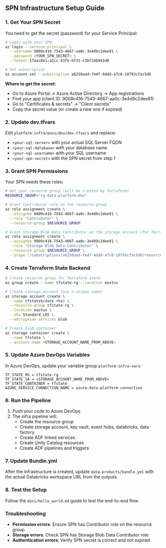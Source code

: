 ## SPN Infrastructure Setup Guide

### 1. Get Your SPN Secret
You need to get the secret (password) for your Service Principal:

```bash
# Login with your SPN
az login --service-principal \
  --username 9009c416-7543-4667-aa0c-3e4d9c2dee91 \
  --password <YOUR_SPN_SECRET> \
  --tenant 17aac8e1-a2cc-43fb-bf31-c3bf14b941d0

# Set subscription
az account set --subscription a6250aad-fe4f-4ddd-a7c8-10793cfac5d6
```

**Where to get the secret:**
- Go to Azure Portal → Azure Active Directory → App registrations
- Find your app (client ID: 9009c416-7543-4667-aa0c-3e4d9c2dee91)
- Go to "Certificates & secrets" → "Client secrets"
- Copy the secret value (or create a new one if expired)

### 2. Update dev.tfvars
Edit `platform-infra/envs/dev/dev.tfvars` and replace:
- `<your-sql-server>` with your actual SQL Server FQDN
- `<your-sql-database>` with your database name
- `<your-sql-username>` with your SQL username
- `<your-spn-secret>` with the SPN secret from step 1

### 3. Grant SPN Permissions
Your SPN needs these roles:

```bash
# Get your resource group (will be created by Terraform)
RESOURCE_GROUP="rg-data-platform-dev"

# Grant Contributor role on the resource group
az role assignment create \
  --assignee 9009c416-7543-4667-aa0c-3e4d9c2dee91 \
  --role "Contributor" \
  --resource-group $RESOURCE_GROUP

# Grant Storage Blob Data Contributor on the storage account (for Terraform state)
az role assignment create \
  --assignee 9009c416-7543-4667-aa0c-3e4d9c2dee91 \
  --role "Storage Blob Data Contributor" \
  --resource-group $RESOURCE_GROUP \
  --scope "/subscriptions/a6250aad-fe4f-4ddd-a7c8-10793cfac5d6/resourceGroups/$RESOURCE_GROUP/providers/Microsoft.Storage/storageAccounts/stdataplatformdev"
```

### 4. Create Terraform State Backend
```bash
# Create resource group for Terraform state
az group create --name tfstate-rg --location eastus

# Create storage account (use a unique name)
az storage account create \
  --name tfstate$(date +%s) \
  --resource-group tfstate-rg \
  --location eastus \
  --sku Standard_LRS \
  --encryption-services blob

# Create blob container
az storage container create \
  --name tfstate \
  --account-name <STORAGE_ACCOUNT_NAME_FROM_ABOVE>
```

### 5. Update Azure DevOps Variables
In Azure DevOps, update your variable group `platform-infra-vars`:
```
TF_STATE_RG = tfstate-rg
TF_STATE_SA = <STORAGE_ACCOUNT_NAME_FROM_ABOVE>
TF_STATE_CONTAINER = tfstate
AZURE_SERVICE_CONNECTION_NAME = azure-data-platform-connection
```

### 6. Run the Pipeline
1. Push your code to Azure DevOps
2. The infra pipeline will:
   - Create the resource group
   - Create storage account, key vault, event hubs, databricks, data factory
   - Create ADF linked services
   - Create Unity Catalog resources
   - Create ADF pipelines and triggers

### 7. Update Bundle.yml
After the infrastructure is created, update `data-products/bundle.yml` with the actual Databricks workspace URL from the outputs.

### 8. Test the Setup
Follow the `docs/hello_world.md` guide to test the end-to-end flow.

### Troubleshooting
- **Permission errors**: Ensure SPN has Contributor role on the resource group
- **Storage errors**: Check SPN has Storage Blob Data Contributor role
- **Authentication errors**: Verify SPN secret is correct and not expired 